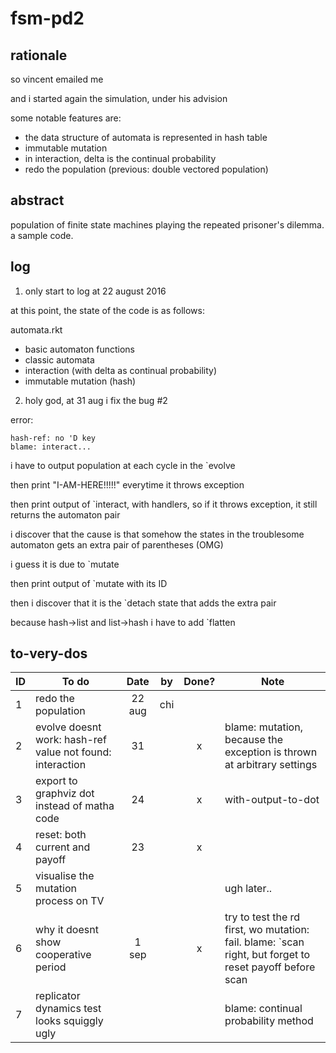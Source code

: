 # fsm-pd2

## rationale
so vincent emailed me

and i started again the simulation, under his advision

some notable features are:

* the data structure of automata is represented in hash table
* immutable mutation
* in interaction, delta is the continual probability
* redo the population (previous: double vectored population)

## abstract
population of finite state machines playing the repeated prisoner's dilemma.
a sample code.

## log

1. only start to log at 22 august 2016

at this point, the state of the code is as follows:

automata.rkt
* basic automaton functions
* classic automata
* interaction (with delta as continual probability)
* immutable mutation (hash)


2. holy god, at 31 aug i fix the bug #2

error:

    hash-ref: no 'D key
    blame: interact...

i have to output population at each cycle in the `evolve

then print "I-AM-HERE!!!!!" everytime it throws exception

then print output of `interact, with handlers, so if it throws exception, it still returns the automaton pair

i discover that the cause is that somehow the states in the troublesome automaton gets an extra pair of parentheses (OMG)

i guess it is due to `mutate

then print output of `mutate with its ID

then i discover that it is the `detach state that adds the extra pair

because hash->list and list->hash i have to add `flatten

## to-very-dos

| ID         | To do          | Date    | by | Done?| Note |
|-------------- |-------------| :-----:|:-----:|:-----:|----|
| 1 | redo the population    | 22 aug | chi | ||
| 2 | evolve doesnt work: hash-ref value not found: interaction  |31 ||x|blame: mutation, because the exception is thrown at arbitrary settings|
| 3 | export to graphviz dot instead of matha code  | 24 ||x|with-output-to-dot|
| 4 | reset: both current and payoff  | 23 ||x||
| 5 | visualise the mutation process on TV  | |||ugh later..|
| 6 | why it doesnt show cooperative period |1 sep ||x|try to test the rd first, wo mutation: fail. blame: `scan right, but forget to reset payoff before scan|
| 7 | replicator dynamics test looks squiggly ugly | ||| blame: continual probability method|


